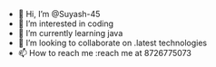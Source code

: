 - 👋 Hi, I’m @Suyash-45
- 👀 I’m interested in coding
- 🌱 I’m currently learning java
- 💞️ I’m looking to collaborate on .latest technologies
- 📫 How to reach me :reach me at 8726775073

<!---
Suyash-45/Suyash-45 is a ✨ special ✨ repository because its `README.md` (this file) appears on your GitHub profile.
You can click the Preview link to take a look at your changes.
--->
